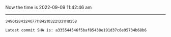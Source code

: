 Now the time is 2022-09-09 11:42:46 am

---

<small>3496128432407711842103221331118358</small>

```txt
Latest commit SHA is: a335544546f5baf85438e191d37c6e95734b68b6
```
